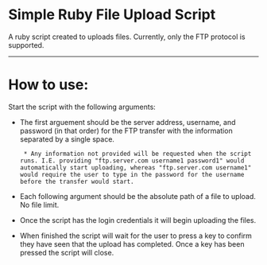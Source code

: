 Simple Ruby File Upload Script
==============================

A ruby script created to uploads files. Currently, only the FTP protocol is supported.
___________

How to use:
==============================

Start the script with the following arguments:

* The first arguement should be the server address, username, and password (in that order) for the FTP transfer with the information separated by a single space. 

       * Any information not provided will be requested when the script runs. I.E. providing "ftp.server.com username1 password1" would automatically start uploading, whereas "ftp.server.com username1" would require the user to type in the password for the username before the transfer would start.
* Each following argument should be the absolute path of a file to upload. No file limit.

* Once the script has the login credentials it will begin uploading the files. 
* When finished the script will wait for the user to press a key to confirm they have seen that the upload has completed. Once a key has been pressed the script will close.
